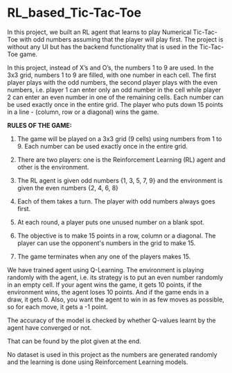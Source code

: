 # RL_based_Tic-Tac-Toe
In this project, we built an RL agent that learns to play Numerical Tic-Tac-Toe with odd numbers assuming that the player will play first. The project is without any UI but has the backend functionality that is used in the Tic-Tac-Toe game.

In this project, instead of X’s and O’s, the numbers 1 to 9 are used. In the 3x3 grid, numbers 1 to 9 are filled, with one number in each cell. The first player plays with the odd numbers, the second player plays with the even numbers, i.e. player 1 can enter only an odd number in the cell while player 2 can enter an even number in one of the remaining cells. Each number can be used exactly once in the entire grid. The player who puts down 15 points in a line - (column, row or a diagonal) wins the game. 

**RULES OF THE GAME:**
1) The game will be played on a 3x3 grid (9 cells) using numbers from 1 to 9. Each number can be used exactly once in the entire grid.

2) There are two players: one is the Reinforcement Learning (RL) agent and other is the environment.

3) The RL agent is given odd numbers {1, 3, 5, 7, 9} and the environment is given the even numbers {2, 4, 6, 8}

4) Each of them takes a turn. The player with odd numbers always goes first.

5) At each round, a player puts one unused number on a blank spot.

6) The objective is to make 15 points in a row, column or a diagonal. The player can use the opponent's numbers in the grid to make 15.

7) The game terminates when any one of the players makes 15.

We have trained agent using Q-Learning. The environment is playing randomly with the agent, i.e. its strategy is to put an even number randomly in an empty cell. 
If your agent wins the game, it gets 10 points, if the environment wins, the agent loses 10 points. And if the game ends in a draw, it gets 0. Also, you want the agent to win in as few moves as possible, so for each move, it gets a -1 point.

The accuracy of the model is checked by whether Q-values learnt by the agent have converged or not.

That can be found by the plot given at the end.

No dataset is used in this project as the numbers are generated randomly and the learning is done using Reinforcement Learning models.
